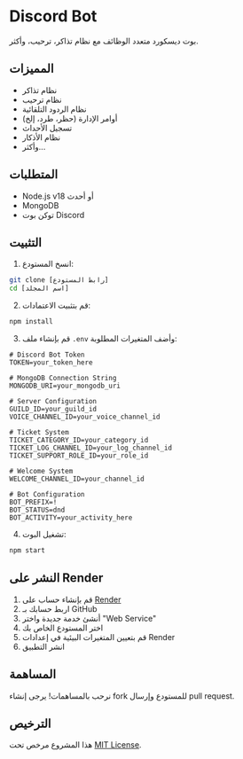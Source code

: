 # Discord Bot

بوت ديسكورد متعدد الوظائف مع نظام تذاكر، ترحيب، وأكثر.

## المميزات

- نظام تذاكر
- نظام ترحيب
- نظام الردود التلقائية
- أوامر الإدارة (حظر، طرد، إلخ)
- تسجيل الأحداث
- نظام الأذكار
- وأكثر...

## المتطلبات

- Node.js v18 أو أحدث
- MongoDB
- توكن بوت Discord

## التثبيت

1. انسخ المستودع:
```bash
git clone [رابط المستودع]
cd [اسم المجلد]
```

2. قم بتثبيت الاعتمادات:
```bash
npm install
```

3. قم بإنشاء ملف `.env` وأضف المتغيرات المطلوبة:
```env
# Discord Bot Token
TOKEN=your_token_here

# MongoDB Connection String
MONGODB_URI=your_mongodb_uri

# Server Configuration
GUILD_ID=your_guild_id
VOICE_CHANNEL_ID=your_voice_channel_id

# Ticket System
TICKET_CATEGORY_ID=your_category_id
TICKET_LOG_CHANNEL_ID=your_log_channel_id
TICKET_SUPPORT_ROLE_ID=your_role_id

# Welcome System
WELCOME_CHANNEL_ID=your_channel_id

# Bot Configuration
BOT_PREFIX=!
BOT_STATUS=dnd
BOT_ACTIVITY=your_activity_here
```

4. تشغيل البوت:
```bash
npm start
```

## النشر على Render

1. قم بإنشاء حساب على [Render](https://render.com)
2. اربط حسابك بـ GitHub
3. أنشئ خدمة جديدة واختر "Web Service"
4. اختر المستودع الخاص بك
5. قم بتعيين المتغيرات البيئية في إعدادات Render
6. انشر التطبيق

## المساهمة

نرحب بالمساهمات! يرجى إنشاء fork للمستودع وإرسال pull request.

## الترخيص

هذا المشروع مرخص تحت [MIT License](LICENSE). 